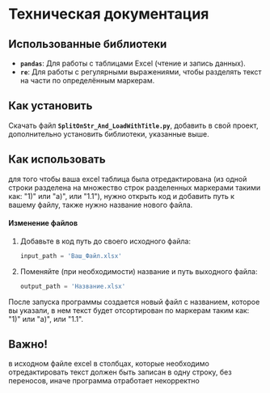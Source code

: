 # Техническая документация 

## Использованные библиотеки

- **`pandas`**: Для работы с таблицами Excel (чтение и запись данных).
- **`re`**: Для работы с регулярными выражениями, чтобы разделять текст на части по определённым маркерам.

## Как установить 

Скачать файл **`SplitOnStr_And_LoadWithTitle.py`**, добавить в свой проект, дополнительно установить библиотеки, указанные выше.


## Как использовать 
для того чтобы ваша excel таблица была отредактирована (из одной строки разделена на
множество строк разделенных маркерами такими как: "1)" или "а)", или "1.1"),
нужно открыть код и добавить путь к вашему файлу, также нужно название нового файла.


#### Изменение файлов
1. Добавьте в код путь до своего исходного файла:
   ```python
   input_path = 'Ваш_Файл.xlsx'
   ```
2. Поменяйте (при необходимости) название и путь выходного файла:
   ```python
   output_path = 'Название.xlsx'
   ```

После запуска программы создается новый файл с названием, которое вы указали,
в нем текст будет отсортирован по маркерам таким как: "1)" или "а)", или "1.1".


## Важно!
в исходном файле excel в столбцах, которые необходимо отредактировать текст должен быть записан в одну строку,
без переносов, иначе программа отработает некорректно